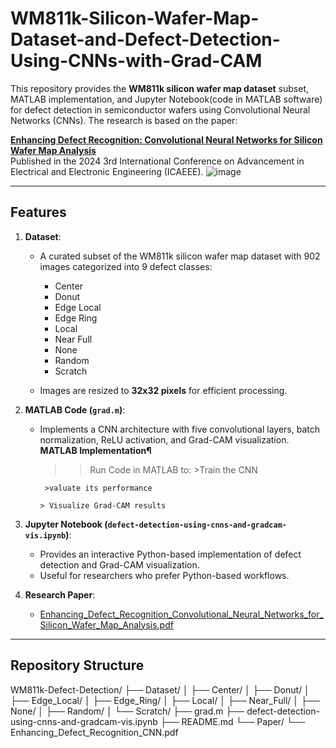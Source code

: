 # WM811k-Silicon-Wafer-Map-Dataset-and-Defect-Detection-Using-CNNs-with-Grad-CAM

This repository provides the **WM811k silicon wafer map dataset** subset, MATLAB implementation, and Jupyter Notebook(code in MATLAB software) for defect detection in semiconductor wafers using Convolutional Neural Networks (CNNs). The research is based on the paper:

**[Enhancing Defect Recognition: Convolutional Neural Networks for Silicon Wafer Map Analysis](https://ieeexplore.ieee.org/document/10561853)**  
Published in the 2024 3rd International Conference on Advancement in Electrical and Electronic Engineering (ICAEEE).
![image](https://github.com/user-attachments/assets/95844223-9801-4472-b921-efab63e1350f)

---

## Features

1. **Dataset**:  
   - A curated subset of the WM811k silicon wafer map dataset with 902 images categorized into 9 defect classes:
     - Center
     - Donut
     - Edge Local
     - Edge Ring
     - Local
     - Near Full
     - None
     - Random
     - Scratch

   - Images are resized to **32x32 pixels** for efficient processing.

2. **MATLAB Code (`grad.m`)**:  
   - Implements a CNN architecture with five convolutional layers, batch normalization, ReLU activation, and Grad-CAM visualization.
     **MATLAB Implementation¶**
     >> Run Code in MATLAB to:
          >Train the CNN

          >valuate its performance

         > Visualize Grad-CAM results


3. **Jupyter Notebook (`defect-detection-using-cnns-and-gradcam-vis.ipynb`)**:  
   - Provides an interactive Python-based implementation of defect detection and Grad-CAM visualization.
   - Useful for researchers who prefer Python-based workflows.

4. **Research Paper**:  
   - [Enhancing_Defect_Recognition_Convolutional_Neural_Networks_for_Silicon_Wafer_Map_Analysis.pdf](https://github.com/user-attachments/files/18211773/Enhancing_Defect_Recognition_Convolutional_Neural_Networks_for_Silicon_Wafer_Map_Analysis.pdf)


---
## Repository Structure
WM811k-Defect-Detection/
├── Dataset/
│   ├── Center/
│   ├── Donut/
│   ├── Edge_Local/
│   ├── Edge_Ring/
│   ├── Local/
│   ├── Near_Full/
│   ├── None/
│   ├── Random/
│   └── Scratch/
├── grad.m
├── defect-detection-using-cnns-and-gradcam-vis.ipynb
├── README.md
└── Paper/
    └── Enhancing_Defect_Recognition_CNN.pdf

